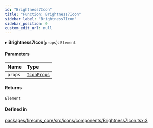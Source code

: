 ```yaml
---
id: "Brightness7Icon"
title: "Function: Brightness7Icon"
sidebar_label: "Brightness7Icon"
sidebar_position: 0
custom_edit_url: null
---
```


▸ **Brightness7Icon**(`props`): `Element`

#### Parameters

| Name | Type |
| :------ | :------ |
| `props` | [`IconProps`](../types/IconProps.md) |

#### Returns

`Element`

#### Defined in

[packages/firecms_core/src/icons/components/Brightness7Icon.tsx:3](https://github.com/FireCMSco/firecms/blob/d45f3739/packages/firecms_core/src/icons/components/Brightness7Icon.tsx#L3)
